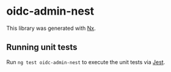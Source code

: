 # oidc-admin-nest

This library was generated with [Nx](https://nx.dev).

## Running unit tests

Run `ng test oidc-admin-nest` to execute the unit tests via [Jest](https://jestjs.io).

